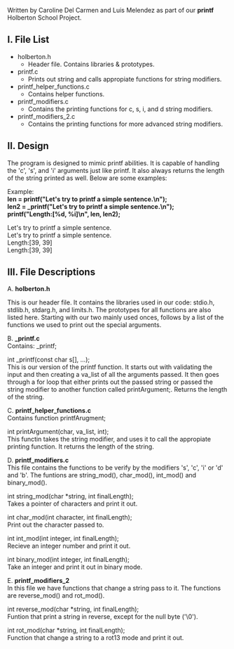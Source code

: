 Written by Caroline Del Carmen and Luis Melendez
as part of our **printf** Holberton School Project.

I. File List
------------
- holberton.h  
  - Header file. Contains libraries & prototypes.  
- printf.c  
  - Prints out string and calls appropiate functions for string modifiers.  
- printf_helper_functions.c  
  - Contains helper functions.  
- printf_modifiers.c  
  - Contains the printing functions for c, s, i, and d string modifiers.  
- printf_modifiers_2.c  
  - Contains the printing functions for more advanced string modifiers.  

II. Design
----------
The program is designed to mimic printf abilities. It is capable of handling
the 'c', 's', and 'i' arguments just like printf. It also always returns the length of
the string printed as well. Below are some examples:

Example:  
**len = printf("Let's try to printf a simple sentence.\n");**  
**len2 = _printf("Let's try to printf a simple sentence.\n");**  
**printf("Length:[%d, %i]\n", len, len2);**  

Let's try to printf a simple sentence.  
Let's try to printf a simple sentence.  
Length:[39, 39]  
Length:[39, 39]  

III. File Descriptions
----------------------
A. **holberton.h**  

This is our header file. It contains the libraries used in our code:
stdio.h, stdlib.h, stdarg.h, and limits.h. The prototypes for all functions are
also listed here. Starting with our two mainly used onces, follows by a list of the
functions we used to print out the special arguments.

B. **_printf.c**  
Contains: _printf;

int _printf(const char s[], ...);  
This is our version of the printf function. It starts out with validating the input and then
creating a va_list of all the arguments passed. It then goes through a for loop that either
prints out the passed string or passed the string modifier to another function called
printArgument;. Returns the length of the string.


C. **printf_helper_functions.c**  
Contains function printfArugment;  

int printArgument(char, va_list, int);  
This functin takes the string modifier, and uses it to call the appropiate printing function.
It returns the length of the string.

D. **printf_modifiers.c**  
This file contains the functions to be verify by the modifiers 's', 'c', 'i' or 'd' and 'b'. The funtions are string_mod(), char_mod(), int_mod() and binary_mod().

int string_mod(char \*string, int finalLength);  
Takes a pointer of characters and print it out.

int char_mod(int character, int finalLength);  
Print out the character passed to.

int int_mod(int integer, int finalLength);  
Recieve an integer number and print it out.

int binary_mod(int integer, int finalLength);  
Take an integer and print it out in binary mode.

E. **printf_modifiers_2**  
In this file we have functions that change a string pass to it. The functions are reverse_mod() and rot_mod().

int reverse_mod(char \*string, int finalLength);  
Funtion that print a string in reverse, except for the null byte ('\0').

int rot_mod(char \*string, int finalLength);  
Function that change a string to a rot13 mode and print it out.

